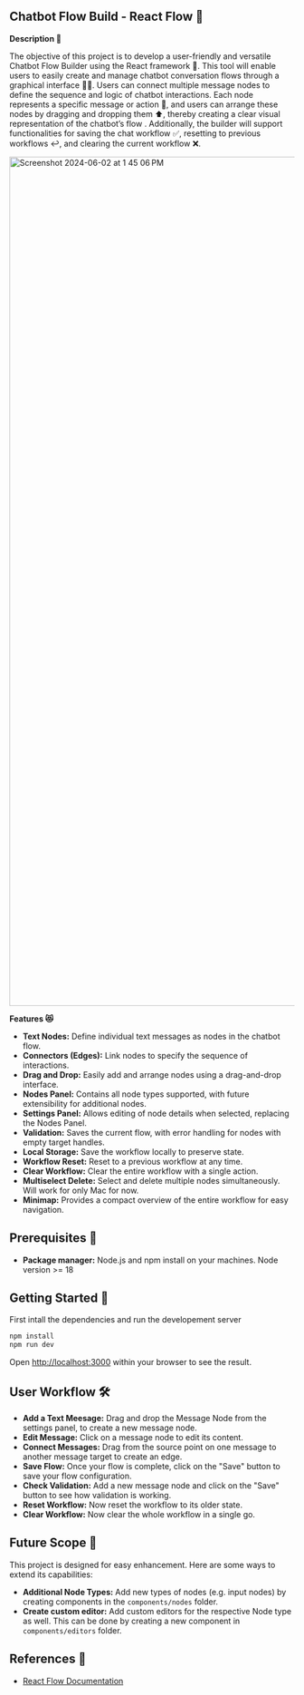 ## Chatbot Flow Build - React Flow 🤖

**Description 📘**

The objective of this project is to develop a user-friendly and versatile Chatbot Flow Builder using the React framework 🤖. This tool will enable users to easily create and manage chatbot conversation flows through a graphical
interface 🧑‍💻. Users can connect multiple message nodes to define the sequence and logic of chatbot interactions. Each node represents a specific message or action 💬, and users can arrange these nodes by dragging and dropping them ⬆️,
thereby creating a clear visual representation of the chatbot’s flow . Additionally, the builder will support functionalities for saving the chat workflow ✅, resetting to previous workflows ↩, and clearing the current workflow ❌.

<img width="1499" alt="Screenshot 2024-06-02 at 1 45 06 PM" src="https://github.com/satvikgoyal/chatbot-flow-builder/assets/60167253/87dd9b5d-d3c3-4aad-922a-d6c456601ce3">

**Features 😻**

- **Text Nodes:** Define individual text messages as nodes in the chatbot flow.
- **Connectors (Edges):** Link nodes to specify the sequence of interactions.
- **Drag and Drop:** Easily add and arrange nodes using a drag-and-drop interface.
- **Nodes Panel:** Contains all node types supported, with future extensibility for additional nodes.
- **Settings Panel:** Allows editing of node details when selected, replacing the Nodes Panel.
- **Validation:** Saves the current flow, with error handling for nodes with empty target handles.
- **Local Storage:** Save the workflow locally to preserve state.
- **Workflow Reset:** Reset to a previous workflow at any time.
- **Clear Workflow:** Clear the entire workflow with a single action.
- **Multiselect Delete:** Select and delete multiple nodes simultaneously. Will work for only Mac for now.
- **Minimap:** Provides a compact overview of the entire workflow for easy navigation.

## Prerequisites 🧪

- **Package manager:** Node.js and npm install on your machines. Node version >= 18

## Getting Started 🚀

First intall the dependencies and run the developement server

```bash
npm install
npm run dev
```

Open [http://localhost:3000](http://localhost:3000) within your browser to see the result.

## User Workflow 🛠️

- **Add a Text Meesage:** Drag and drop the Message Node from the settings panel, to create a new message node.
- **Edit Message:** Click on a message node to edit its content.
- **Connect Messages:** Drag from the source point on one message to another message target to create an edge.
- **Save Flow:** Once your flow is complete, click on the "Save" button to save your flow configuration.
- **Check Validation:** Add a new message node and click on the "Save" button to see how validation is working.
- **Reset Workflow:** Now reset the workflow to its older state.
- **Clear Workflow:** Now clear the whole workflow in a single go.

## Future Scope 🔮

This project is designed for easy enhancement. Here are some ways to extend its capabilities:

- **Additional Node Types:** Add new types of nodes (e.g. input nodes) by creating components in the `components/nodes` folder.
- **Create custom editor:** Add custom editors for the respective Node type as well. This can be done by creating a new component in `components/editors` folder.

## References 🔗

- [React Flow Documentation](https://reactflow.dev/docs)
